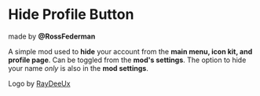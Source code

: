 # Hide Profile Button
made by **@RossFederman**

A simple mod used to **hide** your account from the **main menu, icon kit, and profile page**.
Can be toggled from the **mod's settings**.
The option to hide your name *only* is also in the **mod settings**.

Logo by [RayDeeUx](https://github.com/RayDeeUx)

